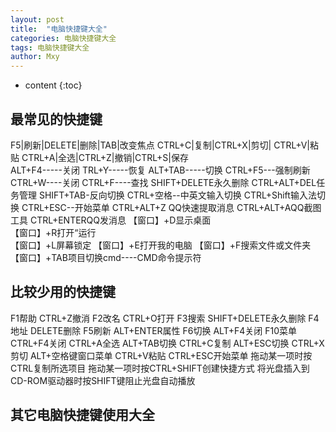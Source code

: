 ```yaml
---
layout: post
title:  "电脑快捷键大全"
categories: 电脑快捷键大全
tags: 电脑快捷键大全
author: Mxy
---
```


* content
{:toc}

## 最常见的快捷键
F5|刷新|DELETE|删除|TAB|改变焦点
CTRL+C|复制|CTRL+X|剪切| CTRL+V|粘贴
CTRL+A|全选|CTRL+Z|撤销|CTRL+S|保存       
ALT+F4-----关闭        TRL+Y-----恢复      ALT+TAB-----切换
CTRL+F5---强制刷新      CTRL+W----关闭      CTRL+F----查找
SHIFT+DELETE永久删除    CTRL+ALT+DEL任务管理   SHIFT+TAB-反向切换
CTRL+空格--中英文输入切换   CTRL+Shift输入法切换   CTRL+ESC--开始菜单
CTRL+ALT+Z QQ快速提取消息   CTRL+ALT+AQQ截图工具
CTRL+ENTERQQ发消息
【窗口】+D显示桌面  
【窗口】+R打开“运行      
【窗口】+L屏幕锁定
【窗口】+E打开我的电脑 
【窗口】+F搜索文件或文件夹  
【窗口】+TAB项目切换cmd----CMD命令提示符

## 比较少用的快捷键
F1帮助     CTRL+Z撤消
F2改名     CTRL+O打开
F3搜索     SHIFT+DELETE永久删除
F4地址     DELETE删除
F5刷新     ALT+ENTER属性
F6切换     ALT+F4关闭
F10菜单    CTRL+F4关闭
CTRL+A全选    ALT+TAB切换
CTRL+C复制    ALT+ESC切换
CTRL+X剪切    ALT+空格键窗口菜单
CTRL+V粘贴    CTRL+ESC开始菜单
拖动某一项时按CTRL复制所选项目
拖动某一项时按CTRL+SHIFT创建快捷方式
将光盘插入到CD-ROM驱动器时按SHIFT键阻止光盘自动播放

## 其它电脑快捷键使用大全











